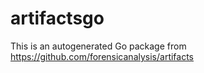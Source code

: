# artifactsgo
This is an autogenerated Go package from https://github.com/forensicanalysis/artifacts
